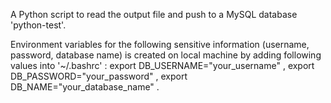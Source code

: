 A Python script to read the output file and push to a MySQL database 'python-test'.

Environment variables for the following sensitive information (username, password, database name) is created on local machine by adding following values into '~/.bashrc' :
  export DB_USERNAME="your_username" ,
  export DB_PASSWORD="your_password" ,
  export DB_NAME="your_database_name" .
  
